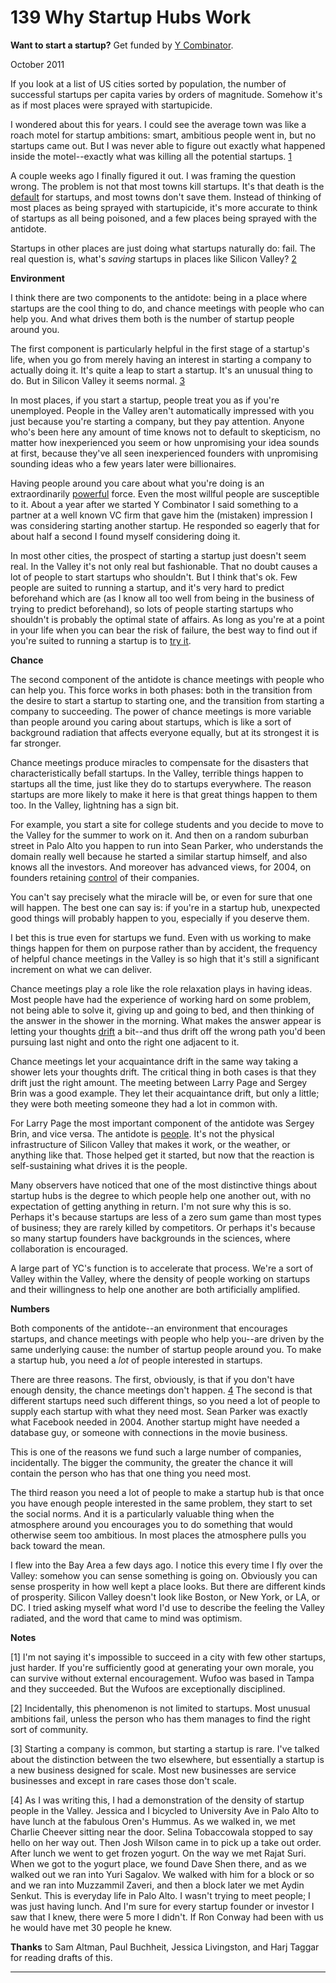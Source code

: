 # 139 Why Startup Hubs Work


  
 
  
 **Want to start a startup?** Get funded by [Y Combinator](http://ycombinator.com/apply.html).   
  
 
  
 October 2011   
  
 If you look at a list of US cities sorted by population, the number of successful startups per capita varies by orders of magnitude. Somehow it's as if most places were sprayed with startupicide.   
  
 I wondered about this for years. I could see the average town was like a roach motel for startup ambitions: smart, ambitious people went in, but no startups came out. But I was never able to figure out exactly what happened inside the motel--exactly what was killing all the potential startups. [1](#why_startup_hubs_work_note1)   
  
 A couple weeks ago I finally figured it out. I was framing the question wrong. The problem is not that most towns kill startups. It's that death is the [default](die.html) for startups, and most towns don't save them. Instead of thinking of most places as being sprayed with startupicide, it's more accurate to think of startups as all being poisoned, and a few places being sprayed with the antidote.   
  
 Startups in other places are just doing what startups naturally do: fail. The real question is, what's _saving_ startups in places like Silicon Valley? [2](#why_startup_hubs_work_note2)   
  
  **Environment**   
  
 I think there are two components to the antidote: being in a place where startups are the cool thing to do, and chance meetings with people who can help you. And what drives them both is the number of startup people around 
you.  
 
  
 The first component is particularly helpful in the first stage of a startup's life, when you go from merely having an interest in starting a company to actually doing it. It's quite a leap to start a startup. It's an unusual thing to do. But in Silicon Valley it seems normal. [3](#why_startup_hubs_work_note3)   
  
 In most places, if you start a startup, people treat you as if you're unemployed. People in the Valley aren't automatically impressed with you just because you're starting a company, but they pay attention. Anyone who's been here any amount of time knows not to default to skepticism, no matter how inexperienced you seem or how unpromising your idea sounds at first, because they've all seen inexperienced founders with unpromising sounding ideas who a few years later were billionaires.   
  
 Having people around you care about what you're doing is an extraordinarily [powerful](cities.html) force. Even the most willful people are susceptible to it. About a year after we started Y Combinator I said something to a partner at a well known VC firm that gave him the (mistaken) impression I was considering starting another startup. He responded so eagerly that for about half a second I found myself considering doing it.   
  
 In most other cities, the prospect of starting a startup just doesn't seem real. In the Valley it's not only real but fashionable. That no doubt causes a lot of people to start startups who shouldn't. But I think that's ok. Few people are suited to running a startup, and it's very hard to predict beforehand which are (as I know all too well from being in the business of trying to predict beforehand), so lots of people starting startups who shouldn't is probably the optimal state of affairs. As long as you're at a point in your life when you can bear the risk of failure, the best way to find out if you're suited to running a startup is to [try it](notnot.html).   
  
  **Chance**   
  
 The second component of the antidote is chance meetings with people who can help you. This force works in both phases: both in the transition from the desire to start a startup to starting one, and the transition from starting a company to succeeding. The power of chance meetings is more variable than people around you caring about startups, which is like a sort of background radiation that affects everyone equally, but at its strongest it is far stronger.   
  
 Chance meetings produce miracles to compensate for the disasters that characteristically befall startups. In the Valley, terrible things happen to startups all the time, just like they do to startups everywhere. The reason startups are more likely to make it here is that great things happen to them too. In the Valley, lightning has a sign bit.   
  
 For example, you start a site for college students and you decide to move to the Valley for the summer to work on it. And then on a random suburban street in Palo Alto you happen to run into Sean Parker, who understands the domain really well because he started a similar startup himself, and also knows all the investors. And moreover has advanced views, for 2004, on founders retaining [control](control.html) of their companies.   
  
 You can't say precisely what the miracle will be, or even for sure that one will happen. The best one can say is: if you're in a startup hub, unexpected good things will probably happen to you, especially if you deserve them.   
  
 I bet this is true even for startups we fund. Even with us working to make things happen for them on purpose rather than by accident, the frequency of helpful chance meetings in the Valley is so high that it's still a significant increment on what we can deliver.   
  
 Chance meetings play a role like the role relaxation plays in having ideas. Most people have had the experience of working hard on some problem, not being able to solve it, giving up and going to bed, and then thinking of the answer in the shower in the morning. What makes the answer appear is letting your thoughts [drift](top.html) a bit--and thus drift off the wrong path you'd been pursuing last night and onto the right one adjacent to it.   
  
 Chance meetings let your acquaintance drift in the same way taking a shower lets your thoughts drift. The critical thing in both cases is that they drift just the right amount. The meeting between Larry Page and Sergey Brin was a good example. They let their acquaintance drift, but only a little; they were both meeting someone they had a lot in common with.   
  
 For Larry Page the most important component of the antidote was Sergey Brin, and vice versa. The antidote is [people](siliconvalley.html). It's not the physical infrastructure of Silicon Valley that makes it work, or the weather, or anything like that. Those helped get it started, but now that the reaction is self-sustaining what drives it is the people.   
  
 Many observers have noticed that one of the most distinctive things about startup hubs is the degree to which people help one another out, with no expectation of getting anything in return. I'm not sure why this is so. Perhaps it's because startups are less of a zero sum game than most types of business; they are rarely killed by competitors. Or perhaps it's because so many startup founders have backgrounds in the sciences, where collaboration is encouraged.   
  
 A large part of YC's function is to accelerate that process. We're a sort of Valley within the Valley, where the density of people working on startups and their willingness to help one another are both artificially amplified.   
  
  **Numbers**   
  
 Both components of the antidote--an environment that encourages startups, and chance meetings with people who help you--are driven by the same underlying cause: the number of startup people around you. To make a startup hub, you need a _lot_ of people interested in startups.   
  
 There are three reasons. The first, obviously, is that if you don't have enough density, the chance meetings don't happen. [4](#why_startup_hubs_work_note4) The second is that different startups need such different things, so you need a lot of people to supply each startup with what they need most. Sean Parker was exactly what Facebook needed in 2004. Another startup might have needed a database guy, or someone with connections in the movie business.   
  
 This is one of the reasons we fund such a large number of companies, incidentally. The bigger the community, the greater the chance it will contain the person who has that one thing you need most.   
  
 The third reason you need a lot of people to make a startup hub is that once you have enough people interested in the same problem, they start to set the social norms. And it is a particularly valuable thing when the atmosphere around you encourages you to do something that would otherwise seem too ambitious. In most places the atmosphere pulls you back toward the mean.   
  
 I flew into the Bay Area a few days ago. I notice this every time I fly over the Valley: somehow you can sense something is going on. Obviously you can sense prosperity in how well kept a place looks. But there are different kinds of prosperity. Silicon Valley doesn't look like Boston, or New York, or LA, or DC. I tried asking myself what word I'd use to describe the feeling the Valley radiated, and the word that came to mind was optimism.   
  
 
  
 
  
 
  
 
  
  **Notes**   
  
 <a name=why_startup_hubs_work_note1>[1]</a> I'm not saying it's impossible to succeed in a city with few other startups, just harder. If you're sufficiently good at generating your own morale, you can survive without external encouragement. Wufoo was based in Tampa and they succeeded. But the Wufoos are exceptionally disciplined.   
  
 <a name=why_startup_hubs_work_note2>[2]</a> Incidentally, this phenomenon is not limited to startups. Most unusual ambitions fail, unless the person who has them manages to find the right sort of community.   
  
 <a name=why_startup_hubs_work_note3>[3]</a> Starting a company is common, but starting a startup is rare. I've talked about the distinction between the two elsewhere, but essentially a startup is a new business designed for scale. Most new businesses are service businesses and except in rare cases those don't scale.   
  
 <a name=why_startup_hubs_work_note4>[4]</a> As I was writing this, I had a demonstration of the density of startup people in the Valley. Jessica and I bicycled to University Ave in Palo Alto to have lunch at the fabulous Oren's Hummus. As we walked in, we met Charlie Cheever sitting near the door. Selina Tobaccowala stopped to say hello on her way out. Then Josh Wilson came in to pick up a take out order. After lunch we went to get frozen yogurt. On the way we met Rajat Suri. When we got to the yogurt place, we found Dave Shen there, and as we walked out we ran into Yuri Sagalov. We walked with him for a block or so and we ran into Muzzammil Zaveri, and then a block later we met Aydin Senkut. This is everyday life in Palo Alto. I wasn't trying to meet people; I was just having lunch. And I'm sure for every startup founder or investor I saw that I knew, there were 5 more I didn't. If Ron Conway had been with us he would have met 30 people he knew.   
  
 
  
 
  
  **Thanks** to Sam Altman, Paul Buchheit, Jessica Livingston, and Harj Taggar for reading drafts of this.   
  
 
  
 
  
 
  
 

 
* * *
 

 

